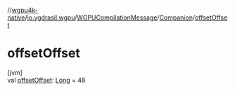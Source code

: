 //[wgpu4k-native](../../../../index.md)/[io.ygdrasil.wgpu](../../index.md)/[WGPUCompilationMessage](../index.md)/[Companion](index.md)/[offsetOffset](offset-offset.md)

# offsetOffset

[jvm]\
val [offsetOffset](offset-offset.md): [Long](https://kotlinlang.org/api/core/kotlin-stdlib/kotlin/-long/index.html) = 48